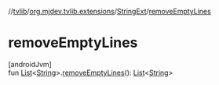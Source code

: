 //[tvlib](../../../index.md)/[org.mjdev.tvlib.extensions](../index.md)/[StringExt](index.md)/[removeEmptyLines](remove-empty-lines.md)

# removeEmptyLines

[androidJvm]\
fun [List](https://kotlinlang.org/api/latest/jvm/stdlib/kotlin.collections/-list/index.html)&lt;[String](https://kotlinlang.org/api/latest/jvm/stdlib/kotlin/-string/index.html)&gt;.[removeEmptyLines](remove-empty-lines.md)(): [List](https://kotlinlang.org/api/latest/jvm/stdlib/kotlin.collections/-list/index.html)&lt;[String](https://kotlinlang.org/api/latest/jvm/stdlib/kotlin/-string/index.html)&gt;
